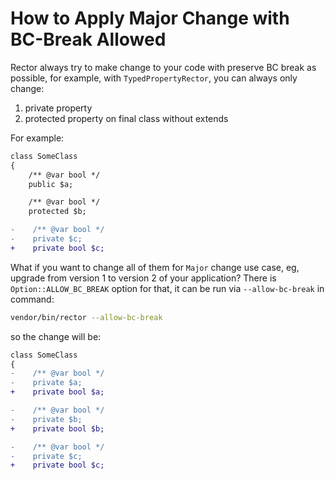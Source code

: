 # How to Apply Major Change with BC-Break Allowed

Rector always try to make change to your code with preserve BC break as possible, for example, with `TypedPropertyRector`, you can always only change:

1. private property
2. protected property on final class without extends

For example:

```diff
class SomeClass
{
    /** @var bool */
    public $a;

    /** @var bool */
    protected $b;

-    /** @var bool */
-    private $c;
+    private bool $c;
```

What if you want to change all of them for `Major` change use case, eg, upgrade from version 1 to version 2 of your application? There is `Option::ALLOW_BC_BREAK` option for that, it can be run via `--allow-bc-break` in command:

```bash
vendor/bin/rector --allow-bc-break
```

so the change will be:

```diff
class SomeClass
{
-    /** @var bool */
-    private $a;
+    private bool $a;

-    /** @var bool */
-    private $b;
+    private bool $b;

-    /** @var bool */
-    private $c;
+    private bool $c;
```
